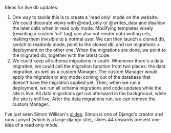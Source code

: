 Ideas for live db updates:

1. One way to tackle this is to create a 'read only' mode on the website. We could decorate views with @read_only or @writes_data and disallow the later calls when in read only mode. Modifying templates wisely (rewriting a custom 'url' tag) can also not render data writing urls, making them invisible to a normal user. We can then launch a cloned db, switch to readonly mode, point to the cloned db, and run migrations + deployment on the other one. When the migrations are done, we point  to the migrated db, together with the latest code.
2. We could keep all schema migrations in south. Whenever there's a data migration, we could call the migration function from two places: the data migration, as well as a custom Manager. The custom Manager would apply the migration to any model coming out of the database that doesn't have the migration applied yet. Then, when we run a deployment, we run all schema migrations and code updates while the site is live. All data migrations get run afterward in the background, while the site is still live. After the data migrations run, we can remove the custom Manager.

I've just seen Simon Willison's [slides](http://www.slideshare.net/simon/tricks-challenges-developing-a-large-django-application). Simon is one of Django's creator and runs Lanyrd (which is a large django site), slides 44 onwards present one idea of a read only mode.